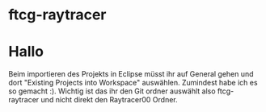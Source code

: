 # ftcg-raytracer

# Hallo

Beim importieren des Projekts in Eclipse müsst ihr auf General gehen und dort "Existing Projects into Workspace" auswählen. Zumindest habe ich es so gemacht :). Wichtig ist das ihr den Git ordner auswählt also ftcg-raytracer und nicht direkt den Raytracer00 Ordner.
